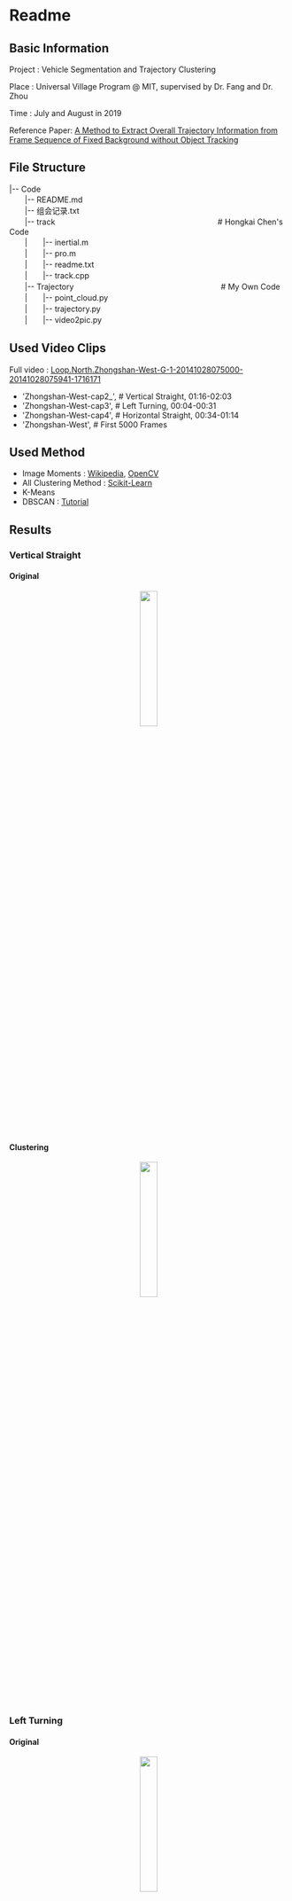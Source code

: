 # Readme

## Basic Information
 Project : Vehicle Segmentation and Trajectory Clustering 

 Place : Universal Village Program @ MIT, supervised by Dr. Fang and Dr. Zhou

 Time : July and August in 2019

 Reference Paper: [A Method to Extract Overall Trajectory Information from Frame Sequence of Fixed Background without Object Tracking](https://ieeexplore.ieee.org/abstract/document/8642123)

## File Structure
|-- Code \
　　|-- README.md \
　　|-- 组会记录.txt \
　　|-- track　　　　　　　　　　　　　　　　　　　　　# Hongkai Chen's Code \
　　|　　|-- inertial.m \
　　|　　|-- pro.m \
　　|　　|-- readme.txt \
　　|　　|-- track.cpp \
　　|-- Trajectory　　　　　　　　　　　　　　　　　　　# My Own Code　\
　　|　　|-- point_cloud.py                       
　　|　　|-- trajectory.py \
　　|　　|-- video2pic.py 

## Used Video Clips
Full video : [Loop.North.Zhongshan-West-G-1-20141028075000-20141028075941-1716171](https://drive.google.com/drive/folders/1W9AdAk36azt9QE6cmIQXET2HP-NAiFtI)
 - 'Zhongshan-West-cap2_',                         # Vertical Straight, 01:16-02:03
 - 'Zhongshan-West-cap3',                          # Left Turning, 00:04-00:31
 - 'Zhongshan-West-cap4',                          # Horizontal Straight, 00:34-01:14
 - 'Zhongshan-West',                               # First 5000 Frames

 ## Used Method
 - Image Moments : [Wikipedia](https://en.wikipedia.org/wiki/Image_moment), [OpenCV](https://docs.opencv.org/4.1.0/dd/d49/tutorial_py_contour_features.html)
 - All Clustering Method : [Scikit-Learn](https://scikit-learn.org/stable/modules/clustering.html)
 - K-Means
 - DBSCAN : [Tutorial](https://towardsdatascience.com/dbscan-algorithm-complete-guide-and-application-with-python-scikit-learn-d690cbae4c5d)

## Results

### Vertical Straight

#### Original

<center>
<img src="https://github.com/Kevinjyp/Code/blob/master/Results/Zhongshan-West-cap2_right_turning/Zhongshan-West-cap2__source.png" width="25%" height="25%" />
</center>
 
#### Clustering

<center>
<img src="https://github.com/Kevinjyp/Code/blob/master/Results/Zhongshan-West-cap2_right_turning/Zhongshan-West-cap2__cluster.png" width="25%" height="25%" />
</center>

### Left Turning

#### Original

<center>
<img src="https://github.com/Kevinjyp/Code/blob/master/Results/Zhongshan-West-cap3_with_bike/Zhongshan-West-cap3_source.png" width="25%" height="25%" />
</center>

#### Clustering

<center>
<img src="https://github.com/Kevinjyp/Code/blob/master/Results/Zhongshan-West-cap3_with_bike/Zhongshan-West-cap3_cluster.png" width="25%" height="25%" />
</center>

### Horizontal Straight

#### Original

<center>
<img src="https://github.com/Kevinjyp/Code/blob/master/Results/Zhongshan-West-cap4_no_dirction_info/Zhongshan-West-cap4_source.png" width="25%" height="25%" />
</center>

#### Clustering

<center>
<img src="https://github.com/Kevinjyp/Code/blob/master/Results/Zhongshan-West-cap4_no_dirction_info/Zhongshan-West-cap4_cluster.png" width="25%" height="25%" />
</center>

### Full Video

#### K-means Clustering with Theta

<center>
<img src="https://github.com/Kevinjyp/Code/blob/master/Results/Zhongshan-West_kmeans(theta)%2Bdbscan/Zhongshan-West_cluster.png" width="25%" height="25%" />
</center>

##### Type 1 original

<center>
<img src="https://github.com/Kevinjyp/Code/blob/master/Results/Zhongshan-West_kmeans(theta)%2Bdbscan/Zhongshan-West_0.png" width="25%" height="25%" />
</center>

##### DBSCAN Clustering 

<center>
<img src="https://github.com/Kevinjyp/Code/blob/master/Results/Zhongshan-West_kmeans(theta)%2Bdbscan/Twice0/Zhongshan-West_cluster.png" width="25%" height="25%" />
</center>

##### Type 2 Original

<center>
<img src="https://github.com/Kevinjyp/Code/blob/master/Results/Zhongshan-West_kmeans(theta)%2Bdbscan/Zhongshan-West_2.png" width="25%" height="25%" />
</center>

##### DBSCAN Clustering

<center>
<img src="https://github.com/Kevinjyp/Code/blob/master/Results/Zhongshan-West_kmeans(theta)%2Bdbscan/Twice1/Zhongshan-West_cluster.png" width="25%" height="25%" />
</center>

##### Type 3 Original

<center>
<img src="https://github.com/Kevinjyp/Code/blob/master/Results/Zhongshan-West_kmeans(theta)%2Bdbscan/Zhongshan-West_1.png" width="25%" height="25%" />
</center>

##### DBSCAN Clustering

<center>
<img src="https://github.com/Kevinjyp/Code/blob/master/Results/Zhongshan-West_kmeans(theta)%2Bdbscan/Twice2/Zhongshan-West_cluster.png" width="25%" height="25%" />
</center>
